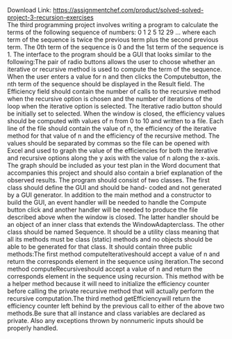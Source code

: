 Download Link: https://assignmentchef.com/product/solved-solved-project-3-recursion-exercises
<br>
The third programming project involves writing a program to calculate the terms of the following sequence of numbers: 0 1 2 5 12 29 … where each term of the sequence is twice the previous term plus the second previous term. The 0th term of the sequence is 0 and the 1st term of the sequence is 1. The interface to the program should be a GUI that looks similar to the following:The pair of radio buttons allows the user to choose whether an iterative or recursive method is used to compute the term of the sequence. When the user enters a value for n and then clicks the Computebutton, the nth term of the sequence should be displayed in the Result field. The Efficiency field should contain the number of calls to the recursive method when the recursive option is chosen and the number of iterations of the loop when the iterative option is selected. The Iterative radio button should be initially set to selected. When the window is closed, the efficiency values should be computed with values of n from 0 to 10 and written to a file. Each line of the file should contain the value of n, the efficiency of the iterative method for that value of n and the efficiency of the recursive method. The values should be separated by commas so the file can be opened with Excel and used to graph the value of the efficiencies for both the iterative and recursive options along the y axis with the value of n along the x-axis. The graph should be included as your test plan in the Word document that accompanies this project and should also contain a brief explanation of the observed results. The program should consist of two classes. The first class should define the GUI and should be hand- coded and not generated by a GUI generator. In addition to the main method and a constructor to build the GUI, an event handler will be needed to handle the Compute button click and another handler will be needed to produce the file described above when the window is closed. The latter handler should be an object of an inner class that extends the WindowAdapterclass. The other class should be named Sequence. It should be a utility class meaning that all its methods must be class (static) methods and no objects should be able to be generated for that class. It should contain three public methods:The first method computeIterativeshould accept a value of n and return the corresponds element in the sequence using iteration.The second method computeRecursiveshould accept a value of n and return the corresponds element in the sequence using recursion. This method with be a helper method because it will need to initialize the efficiency counter before calling the private recursive method that will actually perform the recursive computation.The third method getEfficiencywill return the efficiency counter left behind by the previous call to either of the above two methods.Be sure that all instance and class variables are declared as private. Also any exceptions thrown by nonnumeric inputs should be properly handled.